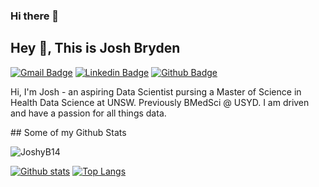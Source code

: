 ### Hi there 👋

<!--
**JoshyB14/JoshyB14** is a ✨ _special_ ✨ repository because its `README.md` (this file) appears on your GitHub profile.

Here are some ideas to get you started:

- 🔭 I’m currently working on ...
- 🌱 I’m currently learning ...
- 👯 I’m looking to collaborate on ...
- 🤔 I’m looking for help with ...
- 💬 Ask me about ...
- 📫 How to reach me: ...
- 😄 Pronouns: ...
- ⚡ Fun fact: ...
-->
## Hey 👋, This is Josh Bryden
[![Gmail Badge](https://img.shields.io/badge/-jbryden14@gmail.com-c14438?style=flat&logo=Gmail&logoColor=white&link=mailto:jbryden14@gmail.com)](mailto:jbryden14@gmail.com) 
[![Linkedin Badge](https://img.shields.io/badge/-joshbryden14-0072b1?style=flat&logo=Linkedin&logoColor=white&link=https://www.linkedin.com/in/joshbryden14/)](https://www.linkedin.com/in/joshbryden14/) [![Github Badge](https://img.shields.io/badge/-JoshyB14-grey?style=flat&logo=github&logoColor=white&link=https://github.com/JoshyB14/)](https://www.github.com/JoshyB14/) <p align='left'>Hi, I'm Josh - an aspiring Data Scientist pursing a Master of Science in Health Data Science at UNSW. Previously BMedSci @ USYD. I am driven and have a passion for all things data.

</p>
## Some of my Github Stats
<p align=left> <img src=https://komarev.com/ghpvc/?username=JoshyB14 alt=JoshyB14 /> </p>

[![Github stats](https://github-readme-stats.vercel.app/api?username=JoshyB14&show_icons=true&include_all_commits=true)](https://github.com/JoshyB14/github-readme-stats)
[![Top Langs](https://github-readme-stats.vercel.app/api/top-langs/?username=JoshyB14&layout=compact)](https://github.com/JoshyB14/github-readme-stats)
